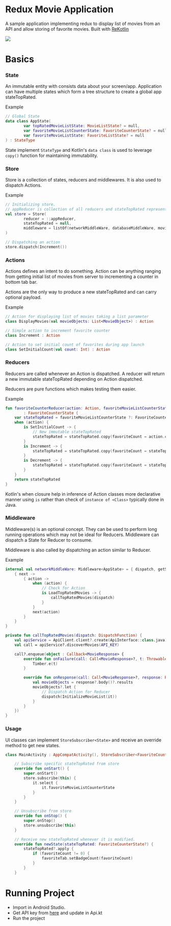 # Redux Movie Application

A sample application implementing redux to display list of movies from
an API and allow storing of favorite movies. Built with [ReKotlin](https://github.com/ReKotlin/ReKotlin)

![](./docs/movie.gif)

# Basics

### State
An immutable entity with consists data about your screen/app. Application
can have multiple states which form a tree structure to create a global app
stateTopRated.

Example
```kotlin
// Global State
data class AppState(
        var topRatedMovieListState: MovieListState? = null,
        var favoriteMovieListCounterState: FavoriteCounterState? = null,
        var favoriteMovieListState: FavoriteListState? = null
) : StateType
```

State implement ```StateType``` and Kotlin's ```data class``` is used
to leverage ```copy()``` function for maintaining immutability.

### Store
Store is a collection of states, reducers and middlewares. It is also used
to dispatch Actions.

Example
```kotlin
// Initializing store.
// appReducer is collection of all reducers and stateTopRated represents AppState
val store = Store(
        reducer = ::appReducer,
        stateTopRated = null,
        middleware = listOf(networkMiddleWare, databaseMiddleWare, movieMiddleWare)
)

// Dispatching an action
store.dispatch(Increment())
```

### Actions
Actions defines an intent to do something. Action can be anything
ranging from getting initial list of movies from server to incrementing
a counter in bottom tab bar.

Actions are the only way to produce a new stateTopRated and can carry optional
payload.

Example
```kotlin
// Action for displaying list of movies taking a list parameter
class DisplayMovies(val movieObjects: List<MovieObject>) : Action

// Simple action to increment favorite counter
class Increment : Action

// Action to set initial count of favorites during app launch
class SetInitialCount(val count: Int) : Action
```

### Reducers
Reducers are called whenever an Action is dispatched. A reducer will
return a new immutable stateTopRated depending on Action dispatched.

Reducers are pure functions which makes testing them easier.

Example
```kotlin
fun favoriteCounterReducer(action: Action, favoriteMovieListCounterState: FavoriteCounterState?)
        : FavoriteCounterState {
    var stateTopRated = favoriteMovieListCounterState ?: FavoriteCounterState()
    when (action) {
        is SetInitialCount -> {
            // New immutable stateTopRated
            stateTopRated = stateTopRated.copy(favoriteCount = action.count)
        }
        is Increment -> {
            stateTopRated = stateTopRated.copy(favoriteCount = stateTopRated.favoriteCount + 1)
        }
        is Decrement -> {
            stateTopRated = stateTopRated.copy(favoriteCount = stateTopRated.favoriteCount - 1)
        }
    }
    return stateTopRated
}
```

Kotlin's when closure help in inference of Action classes more declarative
manner using ```is``` rather than check of ```instance of <Class>``` typically
done in Java.

### Middleware
Middleware(s) is an optional concept. They can be used to perform long
running operations which may not be ideal for Reducers. Middleware can
dispatch a State for Reducer to consume.

Middleware is also called by dispatching an action similar to Reducer.

Example
```kotlin
internal val networkMiddleWare: Middleware<AppState> = { dispatch, getState ->
    { next ->
        { action ->
            when (action) {
                // Check for Action
                is LoadTopRatedMovies -> {
                    callTopRatedMovies(dispatch)
                }
            }
            next(action)
        }
    }
}

private fun callTopRatedMovies(dispatch: DispatchFunction) {
    val apiService = ApiClient.client?.create(ApiInterface::class.java)
    val call = apiService?.discoverMovies(API_KEY)

    call?.enqueue(object : Callback<MovieResponse> {
        override fun onFailure(call: Call<MovieResponse>?, t: Throwable?) {
            Timber.e(t)
        }

        override fun onResponse(call: Call<MovieResponse>?, response: Response<MovieResponse>?) {
            val movieObjects = response?.body()?.results
            movieObjects?.let {
                // Dispatch Action for Reducer
                dispatch(InitializeMovieList(it))
            }
        }
    })
}
```

### Usage
UI classes can implement ```StoreSubscriber<State>``` and receive an
override method to get new states.

```kotlin
class MainActivity : AppCompatActivity(), StoreSubscriber<FavoriteCounterState?> {

    // Subscribe specific stateTopRated from store
    override fun onStart() {
        super.onStart()
        store.subscribe(this) {
            it.select {
                it.favoriteMovieListCounterState
            }
        }
    }

    // Unsubscribe from store
    override fun onStop() {
        super.onStop()
        store.unsubscribe(this)
    }

    // Receive new stateTopRated whenever it is modified.
    override fun newState(stateTopRated: FavoriteCounterState?) {
        stateTopRated?.apply {
            if (favoriteCount != 0) {
                favoriteTab.setBadgeCount(favoriteCount)
            }
        }
    }
```

# Running Project
- Import in Android Studio.
- Get API key from [here](https://developers.themoviedb.org/3/getting-started/introduction)
and update in Api.kt
- Run the project